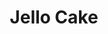 ---
layout: recipe
title: Jello Cake
image: jello-cake.jpg
tags: Dessert, Cakes
category: Dessert, Cakes
yield: 1 Cake
preptime: 30 Minutes

ingredients:
- 1 Small Box of Strawberry Jello
- 1 Small Box of Vanilla Pudding
- French Vanilla Cake Mix
- 1 Tub of CoolWhip

directions:
- Bake the Cake.
- While cake is still warm, poke holes several large holes in it with a tooth pick.
- Boil 1 Cup of Water and dissolve Jello. Add an extra 1/2 cup of water.
- Pour Jello over the cake, and concentrate on the holes you made previously.
- Place cake in the refrigerator and allow to cool completely.
- Make Pudding and mix in CoolWhip after allowing it to set up.
- Apply on top of cake and refrigerate. 

---